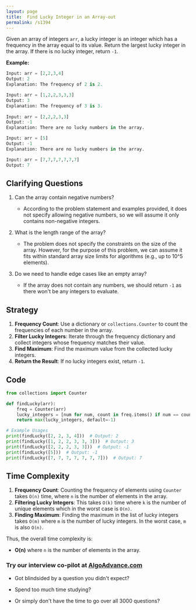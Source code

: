```yaml
---
layout: page
title:  Find Lucky Integer in an Array-out
permalink: /s1394
---
```


Given an array of integers `arr`, a lucky integer is an integer which has a frequency in the array equal to its value. Return the largest lucky integer in the array. If there is no lucky integer, return `-1`.

**Example:**
```python
Input: arr = [2,2,3,4]
Output: 2
Explanation: The frequency of 2 is 2.

Input: arr = [1,2,2,3,3,3]
Output: 3
Explanation: The frequency of 3 is 3.
 
Input: arr = [2,2,2,3,3]
Output: -1
Explanation: There are no lucky numbers in the array.

Input: arr = [5]
Output: -1
Explanation: There are no lucky numbers in the array.

Input: arr = [7,7,7,7,7,7,7]
Output: 7
```

## Clarifying Questions

1. Can the array contain negative numbers?
   - According to the problem statement and examples provided, it does not specify allowing negative numbers, so we will assume it only contains non-negative integers.
   
2. What is the length range of the array?
   - The problem does not specify the constraints on the size of the array. However, for the purpose of this problem, we can assume it fits within standard array size limits for algorithms (e.g., up to 10^5 elements).

3. Do we need to handle edge cases like an empty array?
   - If the array does not contain any numbers, we should return `-1` as there won't be any integers to evaluate.

## Strategy

1. **Frequency Count**: Use a dictionary or `collections.Counter` to count the frequencies of each number in the array.
2. **Filter Lucky Integers**: Iterate through the frequency dictionary and collect integers whose frequency matches their value.
3. **Find Maximum**: Find the maximum value from the collected lucky integers.
4. **Return the Result**: If no lucky integers exist, return `-1`.

## Code

```python
from collections import Counter

def findLucky(arr):
    freq = Counter(arr)
    lucky_integers = [num for num, count in freq.items() if num == count]
    return max(lucky_integers, default=-1)

# Example Usages
print(findLucky([2, 2, 3, 4]))  # Output: 2
print(findLucky([1, 2, 2, 3, 3, 3]))  # Output: 3
print(findLucky([2, 2, 2, 3, 3]))  # Output: -1
print(findLucky([5]))  # Output: -1
print(findLucky([7, 7, 7, 7, 7, 7, 7]))  # Output: 7
```

## Time Complexity

1. **Frequency Count**: Counting the frequency of elements using `Counter` takes `O(n)` time, where `n` is the number of elements in the array.
2. **Filtering Lucky Integers**: This takes `O(k)` time where `k` is the number of unique elements which in the worst case is `O(n)`.
3. **Finding Maximum**: Finding the maximum in the list of lucky integers takes `O(m)` where `m` is the number of lucky integers. In the worst case, `m` is also `O(n)`.

Thus, the overall time complexity is:
- **O(n)** where `n` is the number of elements in the array.


### Try our interview co-pilot at [AlgoAdvance.com](https://algoAdvance.com)

- Got blindsided by a question you didn't expect?

- Spend too much time studying?

- Or simply don't have the time to go over all 3000 questions?

